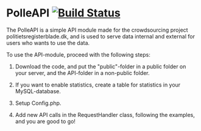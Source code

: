 PolleAPI [![Build Status](https://travis-ci.org/stumpdk/PolleAPI.svg?branch=master)](https://travis-ci.org/stumpdk/PolleAPI)
========

The PolleAPI is a simple API module made for the crowdsourcing project politietsregisterblade.dk, and is used to serve data internal and external for users who wants to use the data.

To use the API-module, proceed with the following steps:

1) Download the code, and put the "public"-folder in a public folder on your server, and the API-folder in a non-public folder.

2) If you want to enable statistics, create a table for statistics in your MySQL-database.

3) Setup Config.php.

4) Add new API calls in the RequestHandler class, following the examples, and you are good to go!
